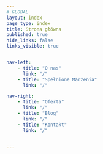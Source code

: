```yaml
---
# GLOBAL 
layout: index
page_type: index
title: Strona główna
published: true
hide_links: false
links_visible: true


nav-left:
    - title: "O nas"
      link: "/"
    - title: "Spełnione Marzenia"
      link: "/"

nav-right:
    - title: "Oferta"
      link: "/"
    - title: "Blog"
      link: "/"
    - title: "Kontakt"
      link: "/"  
 

---
```



